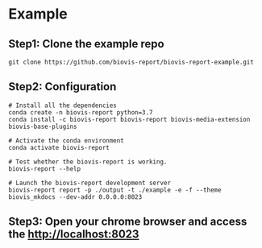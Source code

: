 # Example

## Step1: Clone the example repo

```
git clone https://github.com/biovis-report/biovis-report-example.git
```

## Step2: Configuration

```
# Install all the dependencies
conda create -n biovis-report python=3.7
conda install -c biovis-report biovis-report biovis-media-extension biovis-base-plugins

# Activate the conda environment
conda activate biovis-report

# Test whether the biovis-report is working.
biovis-report --help

# Launch the biovis-report development server
biovis-report report -p ./output -t ./example -e -f --theme biovis_mkdocs --dev-addr 0.0.0.0:8023
```

## Step3: Open your chrome browser and access the [http://localhost:8023](http://localhost:8023)